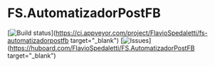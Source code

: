 # FS.AutomatizadorPostFB

[![Build status](https://ci.appveyor.com/api/projects/status/kqdoj10duucx6mts?svg=true)](https://ci.appveyor.com/project/FlavioSpedaletti/fs-automatizadorpostfb target="_blank") [![Issues](https://img.shields.io/github/issues/FlavioSpedaletti/FS.AutomatizadorPostFB.svg)](https://huboard.com/FlavioSpedaletti/FS.AutomatizadorPostFB target="_blank")
